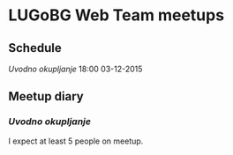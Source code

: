 # LUGoBG Web Team meetups

## Schedule

*Uvodno okupljanje*		18:00	03-12-2015

## Meetup diary

### *Uvodno okupljanje*

I expect at least 5 people on meetup.



